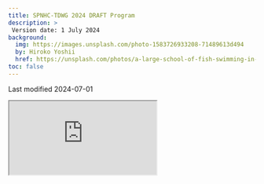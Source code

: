 ```yaml
---
title: SPNHC-TDWG 2024 DRAFT Program
description: >
 Version date: 1 July 2024
background:
  img: https://images.unsplash.com/photo-1583726933208-71489613d494
  by: Hiroko Yoshii
  href: https://unsplash.com/photos/a-large-school-of-fish-swimming-in-the-ocean-vYsOa_s3C6g
toc: false
---
```

Last modified 2024-07-01


<iframe src="https://docs.google.com/spreadsheets/d/e/2PACX-1vRrOkzjhpIjWy_CWQtGngbTM9E75Kh31DIgdyt1ANeVXc64PMFB7upsihpZkguq7zSCGmcALKzAQCvD/pubhtml?gid=0&amp;single=true&amp;widget=true&amp;headers=false"></iframe>
